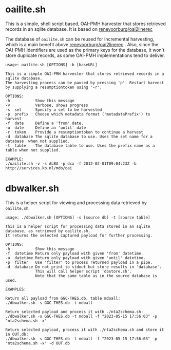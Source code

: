 # oailite.sh
This is a simple, shell script based, OAI-PMH harvester that stores retrieved records in an sqlite database. It is based on [renevoorburg/oai2linerec](https://github.com/renevoorburg/oai2linerec)

The database of `oailite.sh` can be reused for incremental harvesting, which is a main benefit above [renevoorburg/oai2linerec](https://github.com/renevoorburg/oai2linerec) . Also, since the OAI-PMH identifiers are used as the primary keys for the database, it  won't store duplicate records, as some OAI-PMH implementations tend to deliver.
	
	usage: oailite.sh [OPTIONS] -b [baseURL]
	
	This is a simple OAI-PMH harvester that stores retrieved records in a sqlite database. 
	The harvesting process can be paused by pressing 'p'. Restart harvest by supplying a resumptiontoken using '-r'.
	
	OPTIONS:
	-h           Show this message
	-v           Verbose, shows progress
	-s  set      Specify a set to be harvested
	-p  prefix   Choose which metadata format ('metadataPrefix') to harvest
	-f  date     Define a 'from' date.
	-u  date     Define an 'until' date
	-r  token    Provide a resumptiontoken to continue a harvest
	-d  database The sqlite database to use. Uses the set name for a database  when not supplied.
	-t  table    The database table to use. Uses the prefix name as a table when not supplied.
	
	EXAMPLE:
	./oailite.sh -v -s ALBA -p dcx -f 2012-02-01T09:04:23Z -b http://services.kb.nl/mdo/oai

# dbwalker.sh

This is a helper script for viewing and processing data retrieved by `oailite.sh`.

	usage: ./dbwalker.sh [OPTIONS] -s [source db] -t [source table]
	
	This is a helper script for processing data stored in an sqlite database, as retrieved by oailite.sh. 
	It returns the selected captured payload for further processing.
	
	OPTIONS:
	-h           Show this message
	-f  datetime Return only payload with given 'from' datetime.
	-u  datetime Return only payload with given 'until' datetime.
	-p  filter   Use 'filter' to process returned payload in a pipe.
	-d  database Do not print to stdout but store results in 'database'. 
	             This will call helper script 'dbstore.sh'.
	             Note that the same table as in the source database is used.
	             
	EXAMPLES:
	
	Return all payload from GGC-THES.db, table mdoall:
	./dbwalker.sh -s GGC-THES.db -t mdoall
	
	Return selected payload and process it with ./nta2schema.sh:
	./dbwalker.sh -s GGC-THES.db -t mdoall -f "2023-05-15 17:56:03" -p "nta2schema.sh -x"
	
	Return selected payload, process it with ./nta2schema.sh and store it in OUT.db:
	./dbwalker.sh -s GGC-THES.db -t mdoall -f "2023-05-15 17:56:03" -p "nta2schema.sh -x" -d OUT.db

